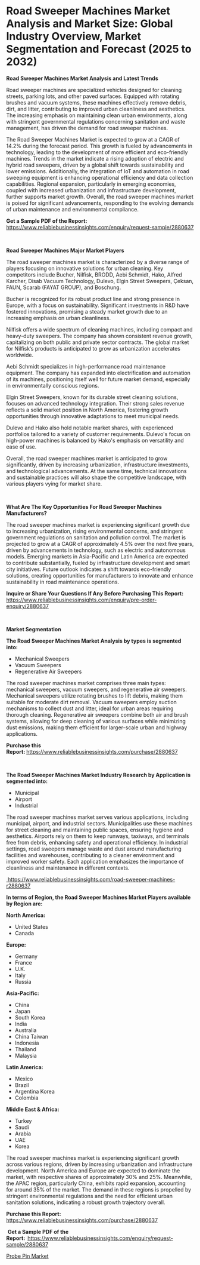 <p><h1>Road Sweeper Machines Market Analysis and Market Size: Global Industry Overview, Market Segmentation and Forecast (2025 to 2032)</h1></p><p><strong>Road Sweeper Machines Market Analysis and Latest Trends</strong></p>
<p><p>Road sweeper machines are specialized vehicles designed for cleaning streets, parking lots, and other paved surfaces. Equipped with rotating brushes and vacuum systems, these machines effectively remove debris, dirt, and litter, contributing to improved urban cleanliness and aesthetics. The increasing emphasis on maintaining clean urban environments, along with stringent governmental regulations concerning sanitation and waste management, has driven the demand for road sweeper machines.</p><p>The Road Sweeper Machines Market is expected to grow at a CAGR of 14.2% during the forecast period. This growth is fueled by advancements in technology, leading to the development of more efficient and eco-friendly machines. Trends in the market indicate a rising adoption of electric and hybrid road sweepers, driven by a global shift towards sustainability and lower emissions. Additionally, the integration of IoT and automation in road sweeping equipment is enhancing operational efficiency and data collection capabilities. Regional expansion, particularly in emerging economies, coupled with increased urbanization and infrastructure development, further supports market growth. Overall, the road sweeper machines market is poised for significant advancements, responding to the evolving demands of urban maintenance and environmental compliance.</p></p>
<p><strong>Get a Sample PDF of the Report:&nbsp;</strong> <a href="https://www.reliablebusinessinsights.com/enquiry/request-sample/2880637?utm_campaign=2246&utm_medium=2&utm_source=Github&utm_content=ia&utm_term=12032025&utm_id=road-sweeper-machines">https://www.reliablebusinessinsights.com/enquiry/request-sample/2880637</a></p>
<p>&nbsp;</p>
<p><strong>Road Sweeper Machines Major Market Players</strong></p>
<p><p>The road sweeper machines market is characterized by a diverse range of players focusing on innovative solutions for urban cleaning. Key competitors include Bucher, Nilfisk, BRODD, Aebi Schmidt, Hako, Alfred Karcher, Disab Vacuum Technology, Dulevo, Elgin Street Sweepers, Çeksan, FAUN, Scarab (FAYAT GROUP), and Boschung.</p><p>Bucher is recognized for its robust product line and strong presence in Europe, with a focus on sustainability. Significant investments in R&D have fostered innovations, promising a steady market growth due to an increasing emphasis on urban cleanliness.</p><p>Nilfisk offers a wide spectrum of cleaning machines, including compact and heavy-duty sweepers. The company has shown consistent revenue growth, capitalizing on both public and private sector contracts. The global market for Nilfisk’s products is anticipated to grow as urbanization accelerates worldwide.</p><p>Aebi Schmidt specializes in high-performance road maintenance equipment. The company has expanded into electrification and automation of its machines, positioning itself well for future market demand, especially in environmentally conscious regions.</p><p>Elgin Street Sweepers, known for its durable street cleaning solutions, focuses on advanced technology integration. Their strong sales revenue reflects a solid market position in North America, fostering growth opportunities through innovative adaptations to meet municipal needs.</p><p>Dulevo and Hako also hold notable market shares, with experienced portfolios tailored to a variety of customer requirements. Dulevo's focus on high-power machines is balanced by Hako's emphasis on versatility and ease of use.</p><p>Overall, the road sweeper machines market is anticipated to grow significantly, driven by increasing urbanization, infrastructure investments, and technological advancements. At the same time, technical innovations and sustainable practices will also shape the competitive landscape, with various players vying for market share.</p></p>
<p>&nbsp;</p>
<p><strong>What Are The Key Opportunities For Road Sweeper Machines Manufacturers?</strong></p>
<p><p>The road sweeper machines market is experiencing significant growth due to increasing urbanization, rising environmental concerns, and stringent government regulations on sanitation and pollution control. The market is projected to grow at a CAGR of approximately 4.5% over the next five years, driven by advancements in technology, such as electric and autonomous models. Emerging markets in Asia-Pacific and Latin America are expected to contribute substantially, fueled by infrastructure development and smart city initiatives. Future outlook indicates a shift towards eco-friendly solutions, creating opportunities for manufacturers to innovate and enhance sustainability in road maintenance operations.</p></p>
<p><strong>Inquire or Share Your Questions If Any Before Purchasing This Report:</strong> <a href="https://www.reliablebusinessinsights.com/enquiry/pre-order-enquiry/2880637?utm_campaign=2246&utm_medium=2&utm_source=Github&utm_content=ia&utm_term=12032025&utm_id=road-sweeper-machines">https://www.reliablebusinessinsights.com/enquiry/pre-order-enquiry/2880637</a></p>
<p>&nbsp;</p>
<p><strong>Market Segmentation</strong></p>
<p><strong>The Road Sweeper Machines Market Analysis by types is segmented into:</strong></p>
<p><ul><li>Mechanical Sweepers</li><li>Vacuum Sweepers</li><li>Regenerative Air Sweepers</li></ul></p>
<p><p>The road sweeper machines market comprises three main types: mechanical sweepers, vacuum sweepers, and regenerative air sweepers. Mechanical sweepers utilize rotating brushes to lift debris, making them suitable for moderate dirt removal. Vacuum sweepers employ suction mechanisms to collect dust and litter, ideal for urban areas requiring thorough cleaning. Regenerative air sweepers combine both air and brush systems, allowing for deep cleaning of various surfaces while minimizing dust emissions, making them efficient for larger-scale urban and highway applications.</p></p>
<p><strong>Purchase this Report:&nbsp;</strong><a href="https://www.reliablebusinessinsights.com/purchase/2880637?utm_campaign=2246&utm_medium=2&utm_source=Github&utm_content=ia&utm_term=12032025&utm_id=road-sweeper-machines">https://www.reliablebusinessinsights.com/purchase/2880637</a></p>
<p>&nbsp;</p>
<p><strong>The Road Sweeper Machines Market Industry Research by Application is segmented into:</strong></p>
<p><ul><li>Municipal</li><li>Airport</li><li>Industrial</li></ul></p>
<p><p>The road sweeper machines market serves various applications, including municipal, airport, and industrial sectors. Municipalities use these machines for street cleaning and maintaining public spaces, ensuring hygiene and aesthetics. Airports rely on them to keep runways, taxiways, and terminals free from debris, enhancing safety and operational efficiency. In industrial settings, road sweepers manage waste and dust around manufacturing facilities and warehouses, contributing to a cleaner environment and improved worker safety. Each application emphasizes the importance of cleanliness and maintenance in different contexts.</p></p>
<p><a href="https://www.reliablebusinessinsights.com/road-sweeper-machines-r2880637?utm_campaign=2246&utm_medium=2&utm_source=Github&utm_content=ia&utm_term=12032025&utm_id=road-sweeper-machines">&nbsp;https://www.reliablebusinessinsights.com/road-sweeper-machines-r2880637</a></p>
<p><strong>In terms of Region, the Road Sweeper Machines Market Players available by Region are:</strong></p>
<p>
    <p> <strong> North America: </strong>
        <ul>
            <li>United States</li>
            <li>Canada</li>
        </ul>
        </p> 
    <p> <strong> Europe: </strong>
        <ul>
            <li>Germany</li>
            <li>France</li>
            <li>U.K.</li>
            <li>Italy</li>
            <li>Russia</li>
        </ul>
        </p> 
    <p> <strong> Asia-Pacific: </strong>
        <ul>
            <li>China</li>
            <li>Japan</li>
            <li>South Korea</li>
            <li>India</li>
            <li>Australia</li>
            <li>China Taiwan</li>
            <li>Indonesia</li>
            <li>Thailand</li>
            <li>Malaysia</li>
        </ul>
        </p> 
    <p> <strong> Latin America: </strong>
        <ul>
            <li>Mexico</li>
            <li>Brazil</li>
            <li>Argentina Korea</li>
            <li>Colombia</li>
        </ul>
        </p> 
    <p> <strong> Middle East & Africa: </strong>
        <ul>
            <li>Turkey</li>
            <li>Saudi</li>
            <li>Arabia</li>
            <li>UAE</li>
            <li>Korea</li>
        </ul>
    </p>
    </p>
<p><p>The road sweeper machines market is experiencing significant growth across various regions, driven by increasing urbanization and infrastructure development. North America and Europe are expected to dominate the market, with respective shares of approximately 30% and 25%. Meanwhile, the APAC region, particularly China, exhibits rapid expansion, accounting for around 35% of the market. The demand in these regions is propelled by stringent environmental regulations and the need for efficient urban sanitation solutions, indicating a robust growth trajectory overall.</p></p>
<p><strong>Purchase this Report: </strong><a href="https://www.reliablebusinessinsights.com/purchase/2880637?utm_campaign=2246&utm_medium=2&utm_source=Github&utm_content=ia&utm_term=12032025&utm_id=road-sweeper-machines">https://www.reliablebusinessinsights.com/purchase/2880637</a></p>
<p>&nbsp;<strong>Get a Sample PDF of the Report:&nbsp;&nbsp;</strong><a href="https://www.reliablebusinessinsights.com/enquiry/request-sample/2880637?utm_campaign=2246&utm_medium=2&utm_source=Github&utm_content=ia&utm_term=12032025&utm_id=road-sweeper-machines">https://www.reliablebusinessinsights.com/enquiry/request-sample/2880637</a></p>
<p><strong></strong></p>
<p><p><a href="https://github.com/MonroeBullock54/Market-Research-Report-List-2/blob/main/probe-pin-market.md?utm_campaign=2246&utm_medium=2&utm_source=Github&utm_content=ia&utm_term=12032025&utm_id=road-sweeper-machines">Probe Pin Market</a></p></p>